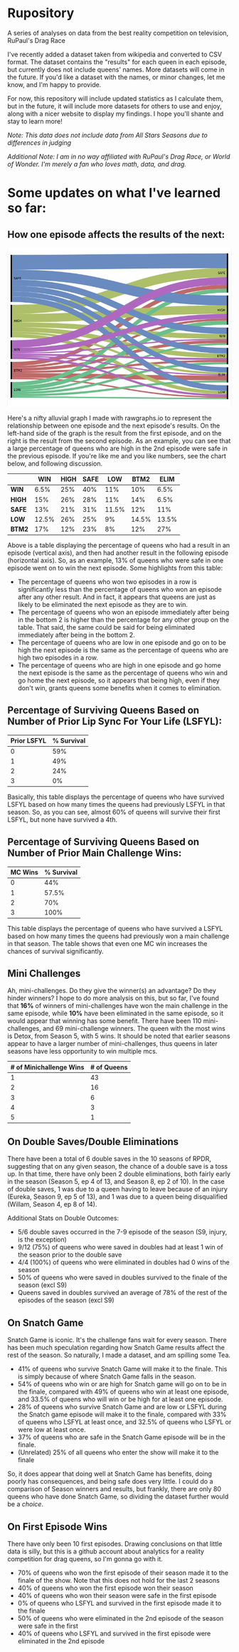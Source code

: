# Rupository
A series of analyses on data from the best reality competition on television, RuPaul's Drag Race

I've recently added a dataset taken from wikipedia and converted to CSV format. The dataset contains the "results" for each queen in each episode, but currently does not include queens' names. More datasets will come in the future. If you'd like a dataset with the names, or minor changes, let me know, and I'm happy to provide.

For now, this repository will include updated statistics as I calculate them, but in the future, it will include more datasets for others to use and enjoy, along with a nicer website to display my findings. I hope you'll shante and stay to learn more!

*Note: This data does not include data from All Stars Seasons due to differences in judging*

*Additional Note: I am in no way affiliated with RuPaul's Drag Race, or World of Wonder. I'm merely a fan who loves math, data, and drag.*


Some updates on what I've learned so far: 
=================

How one episode affects the results of the next:
-------
![alt text](https://raw.githubusercontent.com/rupaulsdatarace/rupository/master/alluvialforrpdrresults.png)

Here's a nifty alluvial graph I made with rawgraphs.io to represent the relationship between one episode and the next episode's results. On the left-hand side of the graph is the result from the first episode, and on the right is the result from the second episode. As an example, you can see that a large percentage of queens who are high in the 2nd episode were safe in the previous episode. If you're like me and you like numbers, see the chart below, and following discussion.

|      | WIN   | HIGH | SAFE | LOW   | BTM2  | ELIM  |
|------|-------|------|------|-------|-------|-------|
|**WIN**  | 6.5%  | 25%  | 40%  | 11%   | 10%   | 6.5%  |
|**HIGH**| 15%   | 26%  | 28%  | 11%   | 14%   | 6.5%  |
|**SAFE**| 13%   | 21%  | 31%  | 11.5% | 12%   | 11%   |
|**LOW**| 12.5% | 26%  | 25%  | 9%    | 14.5% | 13.5% |
|**BTM2**| 17%   | 12%  | 23%  | 8%    | 12%   | 27%   |

Above is a table displaying the percentage of queens who had a result in an episode (vertical axis), and then had another result in the following episode (horizontal axis). So, as an example, 13% of queens who were safe in one episode went on to win the next episode. 
Some highlights from this table:
  + The percentage of queens who won two episodes in a row is significantly less than the percentage of queens who won an episode after any other result. And in fact, it appears that queens are just as likely to be eliminated the next episode as they are to win.
  + The percentage of queens who won an episode immediately after being in the bottom 2 is higher than the percentage for any other group on the table. That said, the same could be said for being eliminated immediately after being in the bottom 2. 
  + The percentage of queens who are low in one episode and go on to be high the next episode is the same as the percentage of queens who are high two episodes in a row.
  + The percentage of queens who are high in one episode and go home the next episode is the same as the percentage of queens who win and go home the next episode, so it appears that being high, even if they don't win, grants queens some benefits when it comes to elimination.
  
Percentage of Surviving Queens Based on Number of Prior Lip Sync For Your Life (LSFYL):
-----

| Prior LSFYL | % Survival |
|-------------|------------|
| 0           | 59%        |
| 1           | 49%        |
| 2           | 24%        |
| 3           | 0%         |

Basically, this table displays the percentage of queens who have survived LSFYL based on how many times the queens had previously LSFYL in that season. So, as you can see, almost 60% of queens will survive their first LSFYL, but none have survived a 4th.

Percentage of Surviving Queens Based on Number of Prior Main Challenge Wins:
-----

| MC Wins | % Survival |
|---------|------------|
| 0       | 44%        |
| 1       | 57.5%      |
| 2       | 70%        |
| 3       | 100%       |

This table displays the percentage of queens who have survived a LSFYL based on how many times the queens had previously won a main challenge in that season. The table shows that even one MC win increases the chances of survival significantly.

Mini Challenges
-----

Ah, mini-challenges. Do they give the winner(s) an advantage? Do they hinder winners? I hope to do more analysis on this, but so far, I've found that **16%** of winners of mini-challenges have won the main challenge in the same episode, while **10%** have been eliminated in the same episode, so it would appear that winning has some benefit. There have been 110 mini-challenges, and 69 mini-challenge winners. The queen with the most wins is Detox, from Season 5, with 5 wins. It should be noted that earlier seasons appear to have a larger number of mini-challenges, thus queens in later seasons have less opportunity to win multiple mcs.

| # of Minichallenge Wins | # of Queens |
|-------------------------|-------------|
| 1                       | 43          |
| 2                       | 16          |
| 3                       | 6           |
| 4                       | 3           |
| 5                       | 1           |


On Double Saves/Double Eliminations
-----

There have been a total of 6 double saves in the 10 seasons of RPDR, suggesting that on any given season, the chance of a double save is a toss up. In that time, there have only been 2 double eliminations, both fairly early in the season (Season 5, ep 4 of 13, and Season 8, ep 2 of 10). In the case of double saves, 1 was due to a queen having to leave because of an injury (Eureka, Season 9, ep 5 of 13), and 1 was due to a queen being disqualified (Willam, Season 4, ep 8 of 14). 

Additional Stats on Double Outcomes:
- 5/6 double saves occurred in the 7-9 episode of the season (S9, injury, is the exception)
- 9/12 (75%) of queens who were saved in doubles had at least 1 win of the season prior to the double save
- 4/4 (100%) of queens who were eliminated in doubles had 0 wins of the season
- 50% of queens who were saved in doubles survived to the finale of the season (excl S9)
- Queens saved in doubles survived an average of 78% of the rest of the episodes of the season (excl S9)

On Snatch Game
-----

Snatch Game is iconic. It's the challenge fans wait for every season. There has been much speculation regarding how Snatch Game results affect the rest of the season. So naturally, I made a dataset, and am spilling some Tea.

- 41% of queens who survive Snatch Game will make it to the finale. This is simply because of where Snatch Game falls in the season.
- 54% of queens who win or are high for Snatch game will go on to be in the finale, compared with 49% of queens who win at least one episode, and 33.5% of queens who will win or be high for at least one episode.
- 28% of queens who survive Snatch Game and are low or LSFYL during the Snatch game episode will make it to the finale, compared with 33% of queens who LSFYL at least once, and 32.5% of queens who LSFYL or were low at least once.
- 37% of queens who are safe in the Snatch Game episode will be in the finale.
- (Unrelated) 25% of all queens who enter the show will make it to the finale

So, it does appear that doing well at Snatch Game has benefits, doing poorly has consequences, and being safe does very little. I could do a comparison of Season winners and results, but frankly, there are only 80 queens who have done Snatch Game, so dividing the dataset further would be a _choice_.

On First Episode Wins
-----

There have only been 10 first episodes. Drawing conclusions on that little data is silly, but this is a github account about analytics for a reality competition for drag queens, so I'm gonna go with it.

- 70% of queens who won the first episode of their season made it to the finale of the show. Note that this does not hold for the last 2 seasons
- 40% of queens who won the first episode won their season
- 40% of queens who won their season were safe in the first episode
- 0% of queens who LSFYL and survived in the first episode made it to the finale
- 50% of queens who were eliminated in the 2nd episode of the season were safe in the first
- 40% of queens who LSFYL and survived in the first episode were eliminated in the 2nd episode
